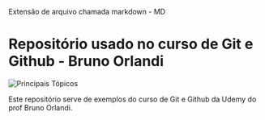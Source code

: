 Extensão de arquivo chamada markdown - MD
# Repositório usado no curso de Git e Github - Bruno Orlandi

![Principais Tópicos](CursoGit/Curso_git.png)

Este repositório serve de exemplos do curso de Git  e Github da Udemy do prof Bruno Orlandi.
